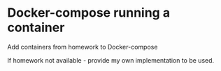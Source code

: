 # Docker-compose running a container

Add containers from homework to Docker-compose

If homework not available - provide my own implementation to be used.